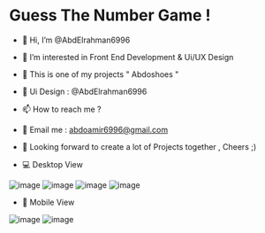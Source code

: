 # Guess The Number Game !

- 👋 Hi, I’m @AbdElrahman6996
- 👀 I’m interested in Front End Development & Ui/UX Design
- 🌱 This is one of my projects " Abdoshoes "  
- 🎨 Ui Design : @AbdElrahman6996
- 📫 How to reach me ? 
- 📧 Email me : abdoamir6996@gmail.com 
- 🔮 Looking forward to create a lot of Projects together , Cheers ;) 


- 💻 Desktop View 

![image](https://user-images.githubusercontent.com/100623881/166605209-d2ffcd4a-8e48-4b1e-995a-c0096bb5f5bb.png)
![image](https://user-images.githubusercontent.com/100623881/166605234-e4566499-b26f-4600-b3c8-2fc7656dd7fc.png)
![image](https://user-images.githubusercontent.com/100623881/166605250-bfe39fd2-78e5-4416-8aae-5145e55b5bbd.png)
![image](https://user-images.githubusercontent.com/100623881/166605289-9cf0faf6-995d-41a1-b400-c233643f05b6.png)

- 📱 Mobile View

![image](https://user-images.githubusercontent.com/100623881/166605801-4cfe3efd-90e0-422d-9629-d1e71c582340.png)
![image](https://user-images.githubusercontent.com/100623881/166606058-c16a3ce5-0f36-4671-b86d-2183fa5cd6ea.png)

